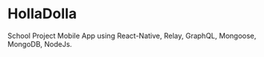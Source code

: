 # HollaDolla
School Project Mobile App using React-Native, Relay, GraphQL, Mongoose, MongoDB, NodeJs.
